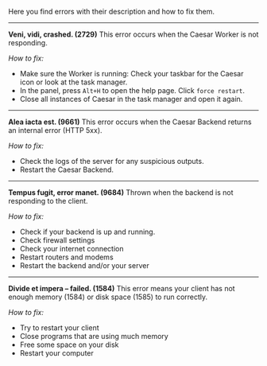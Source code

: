Here you find errors with their description and how to fix them.

---

**Veni, vidi, crashed. (2729)**
This error occurs when the Caesar Worker is not responding.

*How to fix:*
- Make sure the Worker is running: Check your taskbar for the Caesar icon or look at the task manager.
- In the panel, press `Alt+H` to open the help page. Click `force restart`.
- Close all instances of Caesar in the task manager and open it again.

---

**Alea iacta est. (9661)**
This error occurs when the Caesar Backend returns an internal error (HTTP 5xx).

*How to fix:*
- Check the logs of the server for any suspicious outputs.
- Restart the Caesar Backend.

---

**Tempus fugit, error manet. (9684)**
Thrown when the backend is not responding to the client.

*How to fix:*
- Check if your backend is up and running.
- Check firewall settings
- Check your internet connection
- Restart routers and modems
- Restart the backend and/or your server

---

**Divide et impera – failed. (1584)**
This error means your client has not enough memory (1584) or disk space (1585) to run correctly.

*How to fix:*
- Try to restart your client
- Close programs that are using much memory
- Free some space on your disk
- Restart your computer